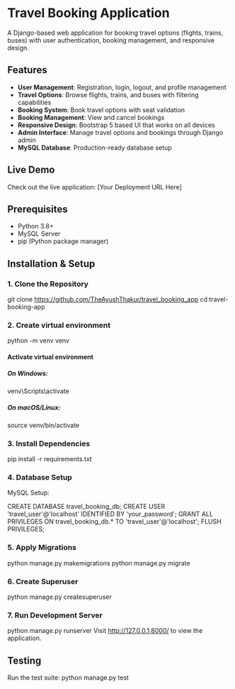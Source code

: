 # Travel Booking Application

A Django-based web application for booking travel options (flights, trains, buses) with user authentication, booking management, and responsive design.

## Features

- **User Management**: Registration, login, logout, and profile management
- **Travel Options**: Browse flights, trains, and buses with filtering capabilities
- **Booking System**: Book travel options with seat validation
- **Booking Management**: View and cancel bookings
- **Responsive Design**: Bootstrap 5 based UI that works on all devices
- **Admin Interface**: Manage travel options and bookings through Django admin
- **MySQL Database**: Production-ready database setup

## Live Demo

Check out the live application: [Your Deployment URL Here]

## Prerequisites

- Python 3.8+
- MySQL Server
- pip (Python package manager)

## Installation & Setup

### 1. Clone the Repository

git clone https://github.com/TheAyushThakur/travel_booking_app
cd travel-booking-app

### 2. Create virtual environment
python -m venv venv

#### Activate virtual environment
##### On Windows:
  venv\Scripts\activate
##### On macOS/Linux:
source venv/bin/activate

### 3. Install Dependencies
pip install -r requirements.txt

### 4. Database Setup
MySQL Setup:

CREATE DATABASE travel_booking_db;
CREATE USER 'travel_user'@'localhost' IDENTIFIED BY 'your_password';
GRANT ALL PRIVILEGES ON travel_booking_db.* TO 'travel_user'@'localhost';
FLUSH PRIVILEGES;

### 5. Apply Migrations
python manage.py makemigrations
python manage.py migrate

### 6. Create Superuser
python manage.py createsuperuser

### 7. Run Development Server
python manage.py runserver
Visit http://127.0.0.1:8000/ to view the application.

## Testing
Run the test suite:
python manage.py test


